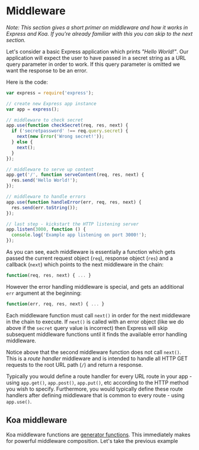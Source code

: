 # Middleware

_Note: This section gives a short primer on middleware and how it works in Express and Koa. If you're already familiar with this you can skip to the next section._

Let's consider a basic Express application which prints _"Hello World!"_. Our application will expect the user to have passed in a secret string as a URL query parameter in order to work. If this query parameter is omitted we want the response to be an error.

Here is the code:

```js
var express = require('express');

// create new Express app instance
var app = express();

// middleware to check secret
app.use(function checkSecret(req, res, next) {
  if ('secretpassword' !== req.query.secret) {
    next(new Error('Wrong secret!'));
  } else {
    next();
  }
});

// middleware to serve up content
app.get('/', function serveContent(req, res, next) {
  res.send('Hello World!');
});

// middleware to handle errors
app.use(function handleError(err, req, res, next) {
  res.send(err.toString());
});

// last step - kickstart the HTTP listening server
app.listen(3000, function () {
  console.log('Example app listening on port 3000!');
});
```

As you can see, each middleware is essentially a function which gets passed the current request object  (`req`), response object (`res`) and a callback (`next`) which points to the next middleware in the chain:

```js
function(req, res, next) { ... }
```

However the error handling middleware is special, and gets an additional `err` argument at the beginning:

```js
function(err, req, res, next) { ... }
```

Each middleware function must call `next()` in order for the next middleware in the chain to execute. If `next()` is called with an error object (like we do above if the `secret` query value is incorrect) then Express will skip subsequent middleware functions until it finds the available error handling middleware.

Notice above that the second middleware function does not call `next()`. This is a _route handler_ middleware and is intended to handle all HTTP GET requests to the root URL path (`/`) and return a response. 

Typically you would define a route handler for every URL route in your app - using `app.get()`, `app.post()`, `app.put()`, etc according to the HTTP method you wish to specify. Furthermore, you would typically define these route handlers after defining middleware that is common to every route - using `app.use()`.



## Koa middleware

Koa middleware functions are [generator functions](https://developer.mozilla.org/en/docs/Web/JavaScript/Reference/Statements/function*). This immediately makes for powerful middleware composition. Let's take the previous example